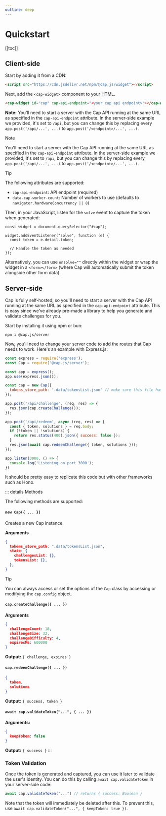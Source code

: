 ```yaml
---
outline: deep
---
```


# Quickstart
[[toc]]

## Client-side

Start by adding it from a CDN:

```html
<script src="https://cdn.jsdelivr.net/npm/@cap.js/widget"></script>
```

Next, add the `<cap-widget>` component to your HTML.

```html
<cap-widget id="cap" cap-api-endpoint="<your cap api endpoint>"></cap-widget>
```

**Note:** You'll need to start a server with the Cap API running at the same URL as specified in the `cap-api-endpoint` attribute. In the server-side example we provided, it's set to `/api`, but you can change this by replacing every `app.post('/api/...', ...)` to `app.post('/<endpoint>/...', ...)`.

> [!NOTE]
> You'll need to start a server with the Cap API running at the same URL as specified in the `cap-api-endpoint` attribute.
> In the server-side example we provided, it's set to `/api`, but you can change this by replacing every `app.post('/api/...', ...)` to `app.post('/<endpoint>/...', ...)`.


> [!TIP]
> The following attributes are supported:
> 
> * `cap-api-endpoint`: API endpoint (required)
> * `data-cap-worker-count`: Number of workers to use (defaults to `navigator.hardwareConcurrency || 8`)

Then, in your JavaScript, listen for the `solve` event to capture the token when generated:

```js{3}
const widget = document.querySelector("#cap");

widget.addEventListener("solve", function (e) { 
  const token = e.detail.token;
  
  // Handle the token as needed
});
```

Alternatively, you can use `onsolve=""` directly within the widget or wrap the widget in a `<form></form>` (where Cap will automatically submit the token alongside other form data).



## Server-side
Cap is fully self-hosted, so you'll need to start a server with the Cap API running at the same URL as specified in the `cap-api-endpoint` attribute. This is easy since we've already pre-made a library to help you generate and validate challenges for you.

Start by installing it using npm or bun:

```
npm i @cap.js/server
```

Now, you'll need to change your server code to add the routes that Cap needs to work. Here's an example with Express.js:

```js
const express = require('express');
const Cap = require('@cap.js/server');

const app = express();
app.use(express.json());

const cap = new Cap({
  tokens_store_path: '.data/tokensList.json' // make sure this file has already been created and added to your gitignore
});

app.post('/api/challenge', (req, res) => {
  res.json(cap.createChallenge());
});

app.post('/api/redeem', async (req, res) => {
  const { token, solutions } = req.body;
  if (!token || !solutions) {
    return res.status(400).json({ success: false });
  }
  res.json(await cap.redeemChallenge({ token, solutions }));
});

app.listen(3000, () => {
  console.log('Listening on port 3000');
})
```
It should be pretty easy to replicate this code but with other frameworks such as Hono.


::: details Methods

The following methods are supported:

#### `new Cap({ ... })`
Creates a new Cap instance.

**Arguments**
```json
{
  tokens_store_path: ".data/tokensList.json",
  state: {
    challengesList: {},
    tokensList: {},
  },
}
```

> [!TIP]
> You can always access or set the options of the `Cap` class by accessing or modifying the `cap.config` object.

#### `cap.createChallenge({ ... })`
**Arguments**
```json
{
  challengeCount: 18,
  challengeSize: 32,
  challengeDifficulty: 4,
  expiresMs: 600000
}
```
**Output:** `{ challenge, expires }`

#### `cap.redeemChallenge({ ... })`
```json
{
  token,
  solutions
}
```

**Output:** `{ success, token }`

#### `await cap.validateToken("...", { ... })`
**Arguments:**
```json
{
  keepToken: false
}
```
**Output:** `{ success }`
:::

### Token Validation

Once the token is generated and captured, you can use it later to validate the user's identity. You can do this by calling `await cap.validateToken` in your server-side code:

```js
await cap.validateToken("...") // returns { success: Boolean }
```

Note that the token will immediately be deleted after this. To prevent this, use `await cap.validateToken("...", { keepToken: true })`.